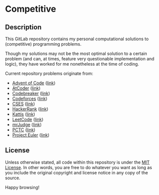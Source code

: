 # Competitive 

## Description

This GitLab repository contains my personal computational solutions to (competitive) programming problems. 

Though my solutions may not be the most optimal solution to a certain problem (and can, at times, feature very questionable implementation and logic), they have worked for me nonetheless at the time of coding.

Current repository problems originate from:
- [Advent of Code](./Advent%20of%20Code) ([link](https://adventofcode.com/))
- [AtCoder](./AtCoder/) ([link](https://atcoder.jp/))
- [Codebreaker](./Codebreaker/) ([link](https://codebreaker.xyz))
- [Codeforces](./Codeforces/) ([link](https://codeforces.com))
- [CSES](./CSES/) ([link](https://cses.fi/))
- [HackerRank](./HackerRank/) ([link](https://hackerrank.com))
- [Kattis](./Kattis/) ([link](https://open.kattis.com))
- [LeetCode](./LeetCode/) ([link](https://leetcode.com))
- [mrJudge](./mrJudge/) ([link](https://dunjudge.me))
- [PCTC](./PCTC/) ([link](https://pctc.cuttle.org))
- [Project Euler](./Project%20Euler/) ([link](https://projecteuler.net))

## License

Unless otherwise stated, all code within this repository is under the [MIT License](./LICENSE). In other words, you are free to do whatever you want as long as you include the original copyright and license notice in any copy of the source.

Happy browsing!
